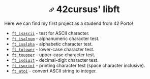 <h1 dir="auto" align="center"><a id="user-content-42cursus-libft" class="anchor" aria-hidden="true" href="#42cursus-libft"><svg class="octicon octicon-link" viewBox="0 0 16 16" version="1.1" width="16" height="16" aria-hidden="true"><path fill-rule="evenodd" d="M7.775 3.275a.75.75 0 001.06 1.06l1.25-1.25a2 2 0 112.83 2.83l-2.5 2.5a2 2 0 01-2.83 0 .75.75 0 00-1.06 1.06 3.5 3.5 0 004.95 0l2.5-2.5a3.5 3.5 0 00-4.95-4.95l-1.25 1.25zm-4.69 9.64a2 2 0 010-2.83l2.5-2.5a2 2 0 012.83 0 .75.75 0 001.06-1.06 3.5 3.5 0 00-4.95 0l-2.5 2.5a3.5 3.5 0 004.95 4.95l1.25-1.25a.75.75 0 00-1.06-1.06l-1.25 1.25a2 2 0 01-2.83 0z"></path></svg></a>
	42cursus' libft
</h1>

Here we can find my first project as a studend from 42 Porto! 

<ul dir="auto">
<li><a href="https://github.com/MiguelFernandesTech/Libft/blob/b53d8fddd5652c0be879c3ee59a3df97a3a9e158/libft/ft_isascii.c"><code>ft_isascii</code></a>			- test for ASCII character.</li>
<li><a href="https://github.com/MiguelFernandesTech/Libft/blob/8a6c870ade020200bc509031d396a129efae93fd/libft/ft_isalnum.c"><code>ft_isalnum</code></a>			- alphanumeric character test.</li>
<li><a href="https://github.com/MiguelFernandesTech/Libft/blob/8a6c870ade020200bc509031d396a129efae93fd/libft/ft_isalpha.c"><code>ft_isalpha</code></a>			- alphabetic character test.</li>
<li><a href="https://github.com/MiguelFernandesTech/Libft/blob/8a6c870ade020200bc509031d396a129efae93fd/libft/ft_tolower.c"><code>ft_tolower</code></a>			- lower-case character test.</li>
<li><a href="https://github.com/MiguelFernandesTech/Libft/blob/8a6c870ade020200bc509031d396a129efae93fd/libft/ft_toupper.c"><code>ft_toupper</code></a>			- upper-case character test.</li>
<li><a href="https://github.com/MiguelFernandesTech/Libft/blob/8a6c870ade020200bc509031d396a129efae93fd/libft/ft_isdigit.c"><code>ft_isdigit</code></a>			- decimal-digit character test.</li>
<li><a href="https://github.com/MiguelFernandesTech/Libft/blob/8a6c870ade020200bc509031d396a129efae93fd/libft/ft_isprint.c"><code>ft_isprint</code></a>			- printing character test (space character inclusive).</li>
<li><a href="https://github.com/MiguelFernandesTech/Libft/blob/8a6c870ade020200bc509031d396a129efae93fd/libft/ft_atoi.c"><code>ft_atoi</code></a>			- convert ASCII string to integer.</li>
</ul>

